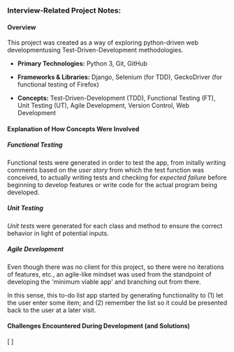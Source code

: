 ### Interview-Related Project Notes:

#### Overview
This project was created as a way of exploring python-driven web developmentusing Test-Driven-Development methodologies.

* __Primary Technologies:__ Python 3, Git, GitHub

* __Frameworks & Libraries:__ Django, Selenium (for TDD), GeckoDriver (for functional testing of Firefox)

* __Concepts:__ Test-Driven-Development (TDD), Functional Testing (FT), Unit Testing (UT), Agile Development, Version Control, Web Development


#### Explanation of How Concepts Were Involved

##### Functional Testing

Functional tests were generated in order to test the app, from initally writing comments based on  the _user story_ from which the test function was conceived, to actually writing tests and checking for _expected failure_ before beginning to develop features or write code for the actual program being developed.

##### Unit Testing
_Unit tests_  were generated for each class and method to ensure the correct behavior in light of potential inputs.

##### Agile Development

Even though there was no client for this project, so there were no iterations of features, etc., an agile-like mindset was used from the standpoint of developing the 'minimum viable app' and branching out from there.

In this sense, this to-do list app started by generating functionality to (1) let the user enter some item; and (2) remember the list so it could be presented back to the user at a later visit.


#### Challenges Encountered During Development (and Solutions)

[ ]
